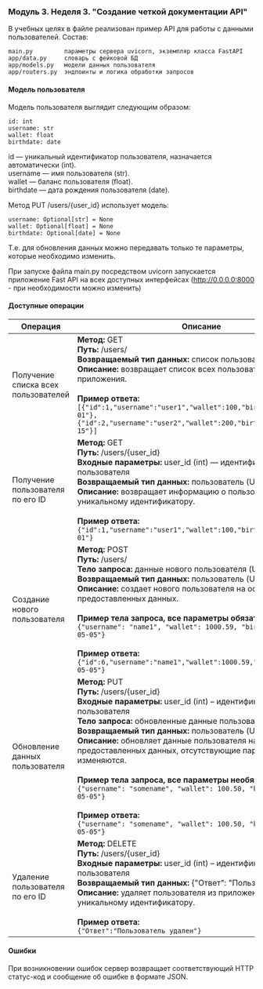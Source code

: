 ### Модуль 3. Неделя 3. "Создание четкой документации API"
В учебных целях в файле реализован пример API для работы с данными пользователей. Состав:

    main.py         параметры сервера uvicorn, экземпляр класса FastAPI
    app/data.py     словарь с фейковой БД
    app/models.py   модели данных пользователя
    app/routers.py  эндпоинты и логика обработки запросов

#### Модель пользователя
Модель пользователя выглядит следующим образом:

    id: int
    username: str
    wallet: float
    birthdate: date

id — уникальный идентификатор пользователя, назначается автоматически (int).\
username — имя пользователя (str).\
wallet — баланс пользователя (float).\
birthdate — дата рождения пользователя (date).

Метод PUT /users/{user_id} использует модель:

    username: Optional[str] = None
    wallet: Optional[float] = None
    birthdate: Optional[date] = None

Т.е. для обновления данных можно передавать только те параметры, которые необходимо изменить.

При запуске файла main.py посредством uvicorn запускается приложение Fast API на всех доступных интерфейсах (http://0.0.0.0:8000 - при необходимости можно изменить)

#### Доступные операции

| Операция                            | Описание                 |
|-------------------------------------|--------------------------|
| Получение списка всех пользователей | **Метод:** GET<br> **Путь:** /users/<br> **Возвращаемый тип данных:** список пользователей List[User]<br> **Описание:** возвращает список всех пользователей приложения.<br><br>**Пример ответа:**<br> `[{"id":1,"username":"user1","wallet":100,"birthdate":"1990-01-01"},{"id":2,"username":"user2","wallet":200,"birthdate":"1995-05-15"}]`
| Получение пользователя по его ID    | **Метод:** GET<br> **Путь:** /users/{user_id}<br>**Входные параметры:** user_id (int) — идентификатор пользователя<br>  **Возвращаемый тип данных:** пользователь (User)<br> **Описание:** возвращает информацию о пользователе по его уникальному идентификатору.<br><br>**Пример ответа:**<br> `{"id":1,"username":"user1","wallet":100,"birthdate":"1990-01-01"}`
| Создание нового пользователя        | **Метод:** POST<br> **Путь:** /users/ <br>**Тело запроса:** данные нового пользователя (User)<br>  **Возвращаемый тип данных:** пользователь (User)<br> **Описание:** создает нового пользователя на основе предоставленных данных.<br><br>**Пример тела запроса, все параметры обязательны**:<br>`{"username": "name1", "wallet": 1000.59, "birthdate": "1990-05-05"}`<br><br>**Пример ответа:**<br> `{"id":6,"username":"name1","wallet":1000.59,"birthdate":"1990-05-05"}`
| Обновление данных пользователя      | **Метод:** PUT<br> **Путь:** /users/{user_id}<br>**Входные параметры:** user_id (int) – идентификатор пользователя<br> **Тело запроса:** обновленные данные пользователя (UserUpdate)<br> **Возвращаемый тип данных:** пользователь (User)<br> **Описание:** обновляет данные пользователя на основе предоставленных данных, отсутствующие параметры не изменяются.<br><br>**Пример тела запроса, все параметры необязательны:**<br>`{"username": "somename", "wallet": 100.50, "birthdate": "1997-05-05"}`<br><br>**Пример ответа:**<br> `{"username": "somename", "wallet": 100.50, "birthdate": "1997-05-05"}`
| Удаление пользователя по его ID     | **Метод:** DELETE<br> **Путь:** /users/{user_id}<br>**Входные параметры:** user_id (int) – идентификатор пользователя<br> **Возвращаемый тип данных:** {"Ответ": "Пользователь удален"}<br> **Описание:** удаляет пользователя из приложения по его уникальному идентификатору.<br><br>**Пример ответа:**<br> `{"Ответ":"Пользователь удален"}`

#### Ошибки
При возникновении ошибок сервер возвращает соответствующий HTTP статус-код и сообщение об ошибке в формате JSON.
